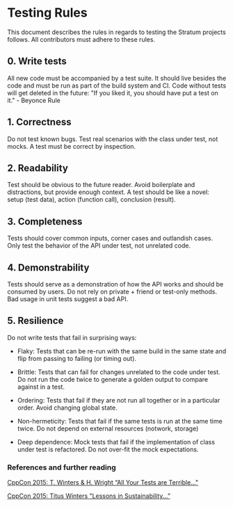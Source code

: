 <!--
Copyright 2020-present Open Networking Foundation

SPDX-License-Identifier: Apache-2.0
-->
# Testing Rules

This document describes the rules in regards to testing the Stratum projects 
follows. All contributors must adhere to these rules.

## 0. Write tests

All new code must be accompanied by a test suite. It should live besides the
code and must be run as part of the build system and CI. Code without tests will
get deleted in the future:
"If you liked it, you should have put a test on it." - Beyonce Rule

## 1. Correctness

Do not test known bugs.
Test real scenarios with the class under test, not mocks.
A test must be correct by inspection.

## 2. Readability

Test should be obvious to the future reader. Avoid boilerplate and distractions,
but provide enough context. A test should be like a novel: setup (test data),
action (function call), conclusion (result).

## 3. Completeness

Tests should cover common inputs, corner cases and outlandish cases.
Only test the behavior of the API under test, not unrelated code.

## 4. Demonstrability

Tests should serve as a demonstration of how the API works and should be
consumed by users. Do not rely on private + friend or test-only methods. Bad
usage in unit tests suggest a bad API.

## 5. Resilience

Do not write tests that fail in surprising ways:

- Flaky: Tests that can be re-run with the same build in the same state and flip
    from passing to failing (or timing out).

- Brittle: Tests that can fail for changes unrelated to the code under test. Do
    not run the code twice to generate a golden output to compare against in a
    test.

- Ordering: Tests that fail if they are not run all together or in a particular
    order. Avoid changing global state.

- Non-hermeticity: Tests that fail if the same tests is run at the same time
    twice. Do not depend on external resources (notwork, storage)

- Deep dependence: Mock tests that fail if the implementation of class under
    test is refactored. Do not over-fit the mock expectations.


### References and further reading

[CppCon 2015: T. Winters & H. Wright “All Your Tests are Terrible..."](https://youtu.be/u5senBJUkPc)

[CppCon 2015: Titus Winters "Lessons in Sustainability...”](https://youtu.be/zW-i9eVGU_k)
